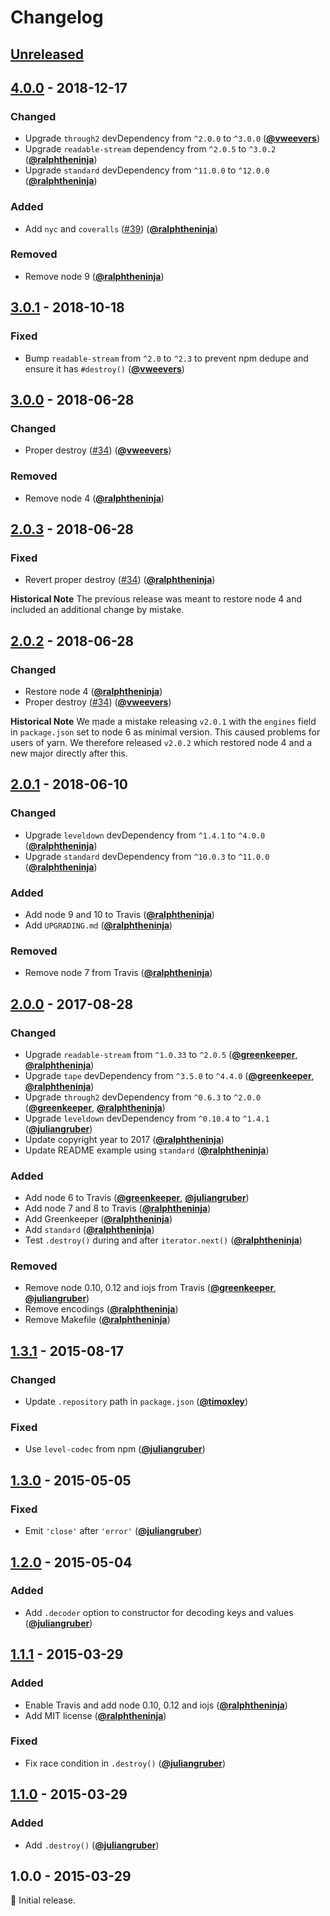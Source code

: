 # Changelog

## [Unreleased]

## [4.0.0] - 2018-12-17

### Changed

- Upgrade `through2` devDependency from `^2.0.0` to `^3.0.0` ([**@vweevers**](https://github.com/vweevers))
- Upgrade `readable-stream` dependency from `^2.0.5` to `^3.0.2` ([**@ralphtheninja**](https://github.com/ralphtheninja))
- Upgrade `standard` devDependency from `^11.0.0` to `^12.0.0` ([**@ralphtheninja**](https://github.com/ralphtheninja))

### Added

- Add `nyc` and `coveralls` ([#39](https://github.com/Level/iterator-stream/issues/39)) ([**@ralphtheninja**](https://github.com/ralphtheninja))

### Removed

- Remove node 9 ([**@ralphtheninja**](https://github.com/ralphtheninja))

## [3.0.1] - 2018-10-18

### Fixed

- Bump `readable-stream` from `^2.0` to `^2.3` to prevent npm dedupe and ensure it has `#destroy()` ([**@vweevers**](https://github.com/vweevers))

## [3.0.0] - 2018-06-28

### Changed

- Proper destroy ([#34](https://github.com/Level/iterator-stream/issues/34)) ([**@vweevers**](https://github.com/vweevers))

### Removed

- Remove node 4 ([**@ralphtheninja**](https://github.com/ralphtheninja))

## [2.0.3] - 2018-06-28

### Fixed

- Revert proper destroy ([#34](https://github.com/Level/iterator-stream/issues/34)) ([**@ralphtheninja**](https://github.com/ralphtheninja))

**Historical Note** The previous release was meant to restore node 4 and included an additional change by mistake.

## [2.0.2] - 2018-06-28

### Changed

- Restore node 4 ([**@ralphtheninja**](https://github.com/ralphtheninja))
- Proper destroy ([#34](https://github.com/Level/iterator-stream/issues/34)) ([**@vweevers**](https://github.com/vweevers))

**Historical Note** We made a mistake releasing `v2.0.1` with the `engines` field in `package.json` set to node 6 as minimal version. This caused problems for users of yarn. We therefore released `v2.0.2` which restored node 4 and a new major directly after this.

## [2.0.1] - 2018-06-10

### Changed

- Upgrade `leveldown` devDependency from `^1.4.1` to `^4.0.0` ([**@ralphtheninja**](https://github.com/ralphtheninja))
- Upgrade `standard` devDependency from `^10.0.3` to `^11.0.0` ([**@ralphtheninja**](https://github.com/ralphtheninja))

### Added

- Add node 9 and 10 to Travis ([**@ralphtheninja**](https://github.com/ralphtheninja))
- Add `UPGRADING.md` ([**@ralphtheninja**](https://github.com/ralphtheninja))

### Removed

- Remove node 7 from Travis ([**@ralphtheninja**](https://github.com/ralphtheninja))

## [2.0.0] - 2017-08-28

### Changed

- Upgrade `readable-stream` from `^1.0.33` to `^2.0.5` ([**@greenkeeper**](https://github.com/greenkeeper), [**@ralphtheninja**](https://github.com/ralphtheninja))
- Upgrade `tape` devDependency from `^3.5.0` to `^4.4.0` ([**@greenkeeper**](https://github.com/greenkeeper), [**@ralphtheninja**](https://github.com/ralphtheninja))
- Upgrade `through2` devDependency from `^0.6.3` to `^2.0.0` ([**@greenkeeper**](https://github.com/greenkeeper), [**@ralphtheninja**](https://github.com/ralphtheninja))
- Upgrade `leveldown` devDependency from `^0.10.4` to `^1.4.1` ([**@juliangruber**](https://github.com/juliangruber))
- Update copyright year to 2017 ([**@ralphtheninja**](https://github.com/ralphtheninja))
- Update README example using `standard` ([**@ralphtheninja**](https://github.com/ralphtheninja))

### Added

- Add node 6 to Travis ([**@greenkeeper**](https://github.com/greenkeeper), [**@juliangruber**](https://github.com/juliangruber))
- Add node 7 and 8 to Travis ([**@ralphtheninja**](https://github.com/ralphtheninja))
- Add Greenkeeper ([**@ralphtheninja**](https://github.com/ralphtheninja))
- Add `standard` ([**@ralphtheninja**](https://github.com/ralphtheninja))
- Test `.destroy()` during and after `iterator.next()` ([**@ralphtheninja**](https://github.com/ralphtheninja))

### Removed

- Remove node 0.10, 0.12 and iojs from Travis ([**@greenkeeper**](https://github.com/greenkeeper), [**@juliangruber**](https://github.com/juliangruber))
- Remove encodings ([**@ralphtheninja**](https://github.com/ralphtheninja))
- Remove Makefile ([**@ralphtheninja**](https://github.com/ralphtheninja))

## [1.3.1] - 2015-08-17

### Changed

- Update `.repository` path in `package.json` ([**@timoxley**](https://github.com/timoxley))

### Fixed

- Use `level-codec` from npm ([**@juliangruber**](https://github.com/juliangruber))

## [1.3.0] - 2015-05-05

### Fixed

- Emit `'close'` after `'error'` ([**@juliangruber**](https://github.com/juliangruber))

## [1.2.0] - 2015-05-04

### Added

- Add `.decoder` option to constructor for decoding keys and values ([**@juliangruber**](https://github.com/juliangruber))

## [1.1.1] - 2015-03-29

### Added

- Enable Travis and add node 0.10, 0.12 and iojs ([**@ralphtheninja**](https://github.com/ralphtheninja))
- Add MIT license ([**@ralphtheninja**](https://github.com/ralphtheninja))

### Fixed

- Fix race condition in `.destroy()` ([**@juliangruber**](https://github.com/juliangruber))

## [1.1.0] - 2015-03-29

### Added

- Add `.destroy()` ([**@juliangruber**](https://github.com/juliangruber))

## 1.0.0 - 2015-03-29

:seedling: Initial release.

[Unreleased]: https://github.com/level/iterator-stream/compare/v4.0.0...HEAD

[4.0.0]: https://github.com/level/iterator-stream/compare/v3.0.0...v4.0.0

[3.0.1]: https://github.com/level/iterator-stream/compare/v3.0.0...v3.0.1

[3.0.0]: https://github.com/level/iterator-stream/compare/v2.0.3...v3.0.0

[2.0.3]: https://github.com/level/iterator-stream/compare/v2.0.2...v2.0.3

[2.0.2]: https://github.com/level/iterator-stream/compare/v2.0.1...v2.0.2

[2.0.1]: https://github.com/level/iterator-stream/compare/v2.0.0...v2.0.1

[2.0.0]: https://github.com/level/iterator-stream/compare/v1.3.1...v2.0.0

[1.3.1]: https://github.com/level/iterator-stream/compare/v1.3.0...v1.3.1

[1.3.0]: https://github.com/level/iterator-stream/compare/v1.2.0...v1.3.0

[1.2.0]: https://github.com/level/iterator-stream/compare/v1.1.1...v1.2.0

[1.1.1]: https://github.com/level/iterator-stream/compare/v1.1.0...v1.1.1

[1.1.0]: https://github.com/level/iterator-stream/compare/v1.0.0...v1.1.0
